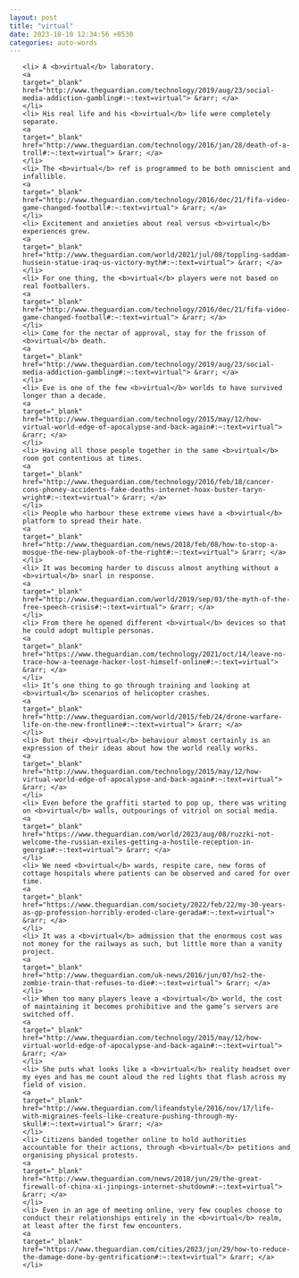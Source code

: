 ```yaml
---
layout: post
title: "virtual"
date: 2023-10-10 12:34:56 +0530
categories: auto-words
---
```

<ol>

    <li> A <b>virtual</b> laboratory.
    <a 
    target="_blank" 
    href="http://www.theguardian.com/technology/2019/aug/23/social-media-addiction-gambling#:~:text=virtual"> &rarr; </a>
    </li>
    <li> His real life and his <b>virtual</b> life were completely separate.
    <a 
    target="_blank" 
    href="http://www.theguardian.com/technology/2016/jan/28/death-of-a-troll#:~:text=virtual"> &rarr; </a>
    </li>
    <li> The <b>virtual</b> ref is programmed to be both omniscient and infallible.
    <a 
    target="_blank" 
    href="http://www.theguardian.com/technology/2016/dec/21/fifa-video-game-changed-football#:~:text=virtual"> &rarr; </a>
    </li>
    <li> Excitement and anxieties about real versus <b>virtual</b> experiences grew.
    <a 
    target="_blank" 
    href="http://www.theguardian.com/world/2021/jul/08/toppling-saddam-hussein-statue-iraq-us-victory-myth#:~:text=virtual"> &rarr; </a>
    </li>
    <li> For one thing, the <b>virtual</b> players were not based on real footballers.
    <a 
    target="_blank" 
    href="http://www.theguardian.com/technology/2016/dec/21/fifa-video-game-changed-football#:~:text=virtual"> &rarr; </a>
    </li>
    <li> Come for the nectar of approval, stay for the frisson of <b>virtual</b> death.
    <a 
    target="_blank" 
    href="http://www.theguardian.com/technology/2019/aug/23/social-media-addiction-gambling#:~:text=virtual"> &rarr; </a>
    </li>
    <li> Eve is one of the few <b>virtual</b> worlds to have survived longer than a decade.
    <a 
    target="_blank" 
    href="http://www.theguardian.com/technology/2015/may/12/how-virtual-world-edge-of-apocalypse-and-back-again#:~:text=virtual"> &rarr; </a>
    </li>
    <li> Having all those people together in the same <b>virtual</b> room got contentious at times.
    <a 
    target="_blank" 
    href="http://www.theguardian.com/technology/2016/feb/18/cancer-cons-phoney-accidents-fake-deaths-internet-hoax-buster-taryn-wright#:~:text=virtual"> &rarr; </a>
    </li>
    <li> People who harbour these extreme views have a <b>virtual</b> platform to spread their hate.
    <a 
    target="_blank" 
    href="http://www.theguardian.com/news/2018/feb/08/how-to-stop-a-mosque-the-new-playbook-of-the-right#:~:text=virtual"> &rarr; </a>
    </li>
    <li> It was becoming harder to discuss almost anything without a <b>virtual</b> snarl in response.
    <a 
    target="_blank" 
    href="http://www.theguardian.com/world/2019/sep/03/the-myth-of-the-free-speech-crisis#:~:text=virtual"> &rarr; </a>
    </li>
    <li> From there he opened different <b>virtual</b> devices so that he could adopt multiple personas.
    <a 
    target="_blank" 
    href="https://www.theguardian.com/technology/2021/oct/14/leave-no-trace-how-a-teenage-hacker-lost-himself-online#:~:text=virtual"> &rarr; </a>
    </li>
    <li> It’s one thing to go through training and looking at <b>virtual</b> scenarios of helicopter crashes.
    <a 
    target="_blank" 
    href="http://www.theguardian.com/world/2015/feb/24/drone-warfare-life-on-the-new-frontline#:~:text=virtual"> &rarr; </a>
    </li>
    <li> But their <b>virtual</b> behaviour almost certainly is an expression of their ideas about how the world really works.
    <a 
    target="_blank" 
    href="http://www.theguardian.com/technology/2015/may/12/how-virtual-world-edge-of-apocalypse-and-back-again#:~:text=virtual"> &rarr; </a>
    </li>
    <li> Even before the graffiti started to pop up, there was writing on <b>virtual</b> walls, outpourings of vitriol on social media.
    <a 
    target="_blank" 
    href="https://www.theguardian.com/world/2023/aug/08/ruzzki-not-welcome-the-russian-exiles-getting-a-hostile-reception-in-georgia#:~:text=virtual"> &rarr; </a>
    </li>
    <li> We need <b>virtual</b> wards, respite care, new forms of cottage hospitals where patients can be observed and cared for over time.
    <a 
    target="_blank" 
    href="https://www.theguardian.com/society/2022/feb/22/my-30-years-as-gp-profession-horribly-eroded-clare-gerada#:~:text=virtual"> &rarr; </a>
    </li>
    <li> It was a <b>virtual</b> admission that the enormous cost was not money for the railways as such, but little more than a vanity project.
    <a 
    target="_blank" 
    href="http://www.theguardian.com/uk-news/2016/jun/07/hs2-the-zombie-train-that-refuses-to-die#:~:text=virtual"> &rarr; </a>
    </li>
    <li> When too many players leave a <b>virtual</b> world, the cost of maintaining it becomes prohibitive and the game’s servers are switched off.
    <a 
    target="_blank" 
    href="http://www.theguardian.com/technology/2015/may/12/how-virtual-world-edge-of-apocalypse-and-back-again#:~:text=virtual"> &rarr; </a>
    </li>
    <li> She puts what looks like a <b>virtual</b> reality headset over my eyes and has me count aloud the red lights that flash across my field of vision.
    <a 
    target="_blank" 
    href="http://www.theguardian.com/lifeandstyle/2016/nov/17/life-with-migraines-feels-like-creature-pushing-through-my-skull#:~:text=virtual"> &rarr; </a>
    </li>
    <li> Citizens banded together online to hold authorities accountable for their actions, through <b>virtual</b> petitions and organising physical protests.
    <a 
    target="_blank" 
    href="http://www.theguardian.com/news/2018/jun/29/the-great-firewall-of-china-xi-jinpings-internet-shutdown#:~:text=virtual"> &rarr; </a>
    </li>
    <li> Even in an age of meeting online, very few couples choose to conduct their relationships entirely in the <b>virtual</b> realm, at least after the first few encounters.
    <a 
    target="_blank" 
    href="https://www.theguardian.com/cities/2023/jun/29/how-to-reduce-the-damage-done-by-gentrification#:~:text=virtual"> &rarr; </a>
    </li>